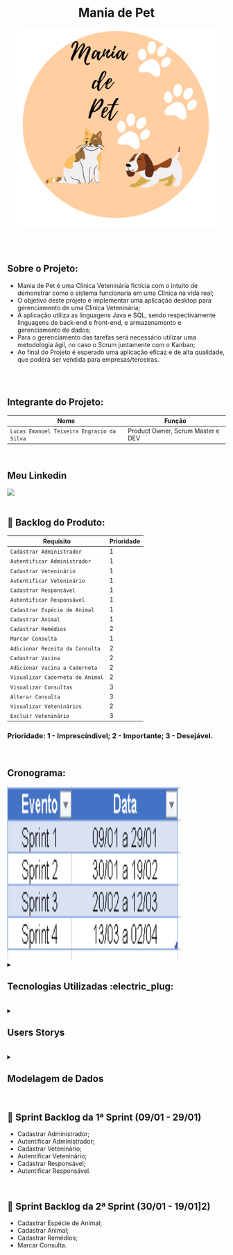 <h1 align="center"> Mania de Pet</h1>

<p align = "center">
<img width="460" height="460" src="Images/Mania de Pet (1).png">
</p>
<br><br>

## Sobre o Projeto:

* Mania de Pet é uma Clínica Veteninária fictícia com o intuito de demonstrar como o sistema funcionaria em uma Clínica na vida real;
* O objetivo deste projeto é implementar uma aplicação desktop para gerenciamento de uma Clínica Veteninária;
* A aplicação utiliza as linguagens Java e SQL, sendo respectivamente linguagens de back-end e front-end, e armazenamento e gerenciamento de dados; 
* Para o gerenciamento das tarefas será necessário utilizar uma metodologia ágil, no caso o Scrum juntamente com o Kanban;
* Ao final do Projeto é esperado uma aplicação eficaz e de alta qualidade, que poderá ser vendida para empresas/terceiras.

<br><br>

## Integrante do Projeto:

| Nome | Função |
| --- | --- |
| `Lucas Emanoel Teixeira Engracio da Silva` | Product Owner, Scrum Master e DEV |

<br>

## Meu Linkedin

<div>
<a href="https://br.linkedin.com/in/lucas-emanoel-teixeira-engracio-da-silva-ab5611234?trk=public_profile_browsemap" target="_blank"><img src="https://img.shields.io/badge/-LinkedIn-%230077B5?style=for-the-badge&logo=linkedin&logoColor=white" target="_blank"></a> 
</div>

<br>

## :page_facing_up: Backlog do Produto:
| Requisito | Prioridade |
| --- | --- |
| `Cadastrar Administrador` | 1 |
| `Autentificar Administrador` | 1 |
| `Cadastrar Veteninário` | 1 |
| `Autentificar Veteninário` | 1 |
| `Cadastrar Responsável` | 1 |
| `Autentificar Responsável` | 1 |
| `Cadastrar Espécie de Animal` | 1 |
| `Cadastrar Animal` | 1 |
| `Cadastrar Remédios` | 2 |
| `Marcar Consulta` | 1 |
| `Adicionar Receita da Consulta` | 2 |
| `Cadastrar Vacina` | 2 |
| `Adicionar Vacina a Caderneta` | 2 |
| `Visualizar Caderneta do Animal` | 2 |
| `Visualizar Consultas` | 3 |
| `Alterar Consulta` | 3 |
| `Visualizar Veteninários` | 2 |
| `Excluir Veteninário` | 3 |

### Prioridade: 1 - Imprescíndivel; 2 - Importante; 3 - Desejável.

<br>

## Cronograma:
<img width="400" height="400" src="Images/cronoo.png">
<br>

<details><summary><h2>Tecnologias Utilizadas :electric_plug:</h2></summary>
<p align = "center">
<img width="480" height="500" src="Images/tecnologia.png">
</p>
</details>
<br>

<details><summary><h2>Users Storys </h2></summary>

  ## Sprint 1:
  
  * Como __Administrador__ desejo __me cadastrar no sistema__ para __realizar minhas devidas atividades__;
  * Como __Administrador__ desejo __me autentificar no sistema__ para __conseguir ter acesso as ações da aplicação__;
  * Como __Veteninário__ desejo __me cadastrar no sistema__ para __realizar minhas devidas atividades__;
  * Como __Veteninário__ desejo __me autentificar no sistema__ para __conseguir ter acesso as ações da aplicação__;
  * Como __Responsável do Animal__ desejo __me cadastrar no sistema__ para __poder cadastrar meus animais e ver as consultas__;
  * Como __Responsável do Animal__ desejo __me autentificar no sistema__ para __conseguir ter acesso a aplicação e suas respectivas funções__.
  
  <br>
  
  ## Sprint 2:
  
  * Como __Administrador__ desejo __cadastrar espécies de animais__ para __que o responsável consiga cadastrar seus animais__.
  * Como __Responsável do Animal__cadastrar meus animais__ para __que o veteninário possa examiná-los__.
  * Como __Administrador__ desejo __cadastrar remédios__ para __que os veteninários possam anexá-los na receita da consulta do animal__.
  * Como __Veteninário__ desejo __marcar consultas__ para __examinar os animais e tomar as medidas mais cabíveis__;
  
</details>

<br>

<details><summary><h2>Modelagem de Dados </h2></summary>

## Diagrama de Entidade Relacional (DER):
<p align = "center">
<img width="570" height="590" src="Images/der.png">
</p>

<br>

## Modelo de Entidade Relacional (MER):
<p align = "center">
<img width="750" height="650" src="Images/mer.png">
</p>
</details>
<br>

## 🏁 Sprint Backlog da 1ª Sprint (09/01 - 29/01)

 - Cadastrar Administrador; 
 - Autentificar Administrador;
 - Cadastrar Veteninário;
 - Autentificar Veteninário;
 - Cadastrar Responsável;
 - Autentificar Responsável.
<br>

## 🏁 Sprint Backlog da 2ª Sprint (30/01 - 19/01]2)

- Cadastrar Espécie de Animal;
- Cadastrar Animal;
- Cadastrar Remédios;
- Marcar Consulta.
<br>
